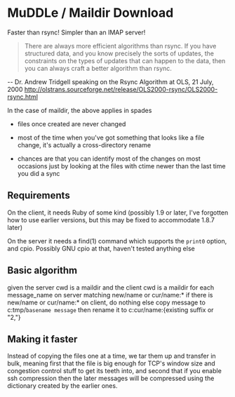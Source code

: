 # MuDDLe / Maildir Download

Faster than rsync!  Simpler than an IMAP server!

> There are always more efficient algorithms than rsync. If you have
> structured data, and you know precisely the sorts of updates, the
> constraints on the types of updates that can happen to the data,
> then you can always craft a better algorithm than rsync.

  -- Dr. Andrew Tridgell speaking on the Rsync Algorithm at OLS, 21 July, 2000
     http://olstrans.sourceforge.net/release/OLS2000-rsync/OLS2000-rsync.html

In the case of maildir, the above applies in spades

- files once created are never changed

- most of the time when you've got something that looks like a file
  change, it's actually a cross-directory rename

- chances are that you can identify most of the changes on most
  occasions just by looking at the files with ctime newer than the
  last time you did a sync

## Requirements

On the client, it needs Ruby of some kind (possibly 1.9 or later, I've
forgotten how to use earlier versions, but this may be fixed to
accommodate 1.8.7 later)

On the server it needs a find(1) command which supports the `print0`
option, and cpio.  Possibly GNU cpio at that, haven't tested anything
else

## Basic algorithm

given the server cwd is a maildir
and the client cwd is a maildir
for each message_name on server matching new/name or cur/name:*
  if there is new/name or cur/name:* on client, do nothing
  else copy message to c:tmp/`basename message`
   then rename it to c:cur/name:{existing suffix or "2,"}


## Making it faster

Instead of copying the files one at a time, we tar them up and
transfer in bulk, meaning first that the file is big enough for TCP's
window size and congestion control stuff to get its teeth into, and
second that if you enable ssh compression then the later messages will
be compressed using the dictionary created by the earlier ones.
